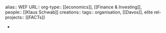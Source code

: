 alias:: WEF
URL::
org-type:: [[economics]], [[Finance & Investing]],  
people:: [[Klaus Schwab]] 
creations:: 
tags:: organisation, [[Davos]], elite 
rel-projects:: [[FACTs]] 


-